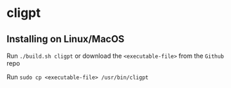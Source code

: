 # cligpt

## Installing on Linux/MacOS

Run `./build.sh cligpt` or download the `<executable-file>` from the `Github` repo

Run `sudo cp <executable-file> /usr/bin/cligpt`
